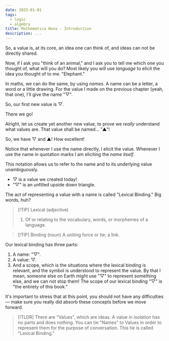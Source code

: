 ```yaml
---
date: 2025-01-01
tags:
  - logic
  - algebra
title: Mathematica Nova - Introduction
description: ...
---
```

So, a value is, at its core, an idea one can think of, and ideas can not be directly shared.

Now, if I ask you "think of an animal," and I ask you to tell me which one you thought of, what will you do? Most likely you will use _language_ to elicit the idea you thought of to me. "Elephant."

In maths, we can do the same, by using _names_. A name can be a letter, a word or a little drawing. For the value I made on the previous chapter (yeah, that one), I'll give the name "$▽$". 

So, our first new value is $▽$.

There we go!

Alright, let us create yet another new value, to prove we _really_ understand what values are. That value shall be named... "$▲$"!

So, we have $▽$ and $▲$! How excellent!

Notice that whenever I use the name directly, I elicit the value. Whenever I use the name in quotation marks I am eliciting the _name itself_.
 
This notation allows us to refer to the name and to its underlying value unambiguously.
 
- $▽$ is a value we created today!
- "$▽$" is an unfilled upside down triangle.

The act of representing a value with a name is called "Lexical Binding." Big words, huh?

> [!TIP] Lexical (adjective)
> 1. Of or relating to the vocabulary, words, or morphemes of a language.

> [!TIP] Binding (noun)
> A uniting force or tie; a link.

Our lexical binding has three parts:

1. A name: "$▽$".
2. A value: $▽$.
3. And a scope, which is the situations where the lexical binding is relevant, and the symbol is understood to represent the value. By that I mean, someone else on Earth might use "$▽$" to represent something else, and we can not stop them! The scope of our lexical binding "$▽$" is "the entirety of this book."

It's important to stress that at this point, you should not have any difficulties — make sure you really did absorb these concepts before we move forward.

> [!TLDR]
> There are "Values", which are ideas. A value in isolation has no parts and does nothing. You can tie "Names" to Values in order to represent them for the purpose of conversation. This tie is called "Lexical Binding."